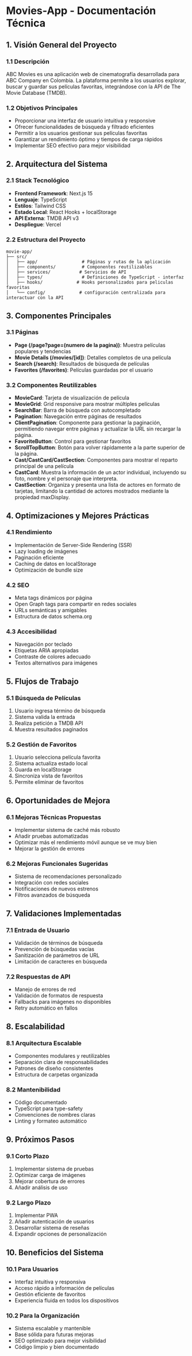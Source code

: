 # Movies-App - Documentación Técnica

## 1. Visión General del Proyecto

### 1.1 Descripción
ABC Movies es una aplicación web de cinematografía desarrollada para ABC Company en Colombia. La plataforma permite a los usuarios explorar, buscar y guardar sus películas favoritas, integrándose con la API de The Movie Database (TMDB).

### 1.2 Objetivos Principales
- Proporcionar una interfaz de usuario intuitiva y responsive
- Ofrecer funcionalidades de búsqueda y filtrado eficientes
- Permitir a los usuarios gestionar sus películas favoritas
- Garantizar un rendimiento óptimo y tiempos de carga rápidos
- Implementar SEO efectivo para mejor visibilidad

## 2. Arquitectura del Sistema

### 2.1 Stack Tecnológico
- **Frontend Framework**: Next.js 15
- **Lenguaje**: TypeScript
- **Estilos**: Tailwind CSS
- **Estado Local**: React Hooks + localStorage
- **API Externa**: TMDB API v3
- **Despliegue**: Vercel

### 2.2 Estructura del Proyecto
```
movie-app/
├── src/
│   ├── app/                 # Páginas y rutas de la aplicación
│   ├── components/          # Componentes reutilizables
│   ├── services/           # Servicios de API
│   ├── types/            	 # Definiciones de TypeScript - interfaz
│   ├── hooks/             # Hooks personalizados para peliculas favoritas
│   └── config/             # configuración centralizada para interactuar con la API
```

## 3. Componentes Principales

### 3.1 Páginas
- **Page (/page?page=(numero de la pagina))**: Muestra películas populares y tendencias
- **Movie Details (/movies/[id])**: Detalles completos de una película
- **Search (/search)**: Resultados de búsqueda de películas
- **Favorites (/favorites)**: Películas guardadas por el usuario

### 3.2 Componentes Reutilizables
- **MovieCard**: Tarjeta de visualización de película
- **MovieGrid**: Grid responsive para mostrar múltiples películas
- **SearchBar**: Barra de búsqueda con autocompletado
- **Pagination**: Navegación entre páginas de resultados
- **ClientPagination**: Componente para gestionar la paginación, permitiendo navegar entre páginas y actualizar la URL sin recargar la página.
- **FavoriteButton**: Control para gestionar favoritos
- **ScrollTopButton**: Botón para volver rápidamente a la parte superior de la página.
- **Cast/CastCard/CastSection**: Componentes para mostrar el reparto principal de una película
- **CastCard**: Muestra la información de un actor individual, incluyendo su foto, nombre y el personaje que interpreta.
- **CastSection**: Organiza y presenta una lista de actores en formato de tarjetas, limitando la cantidad de actores mostrados mediante la propiedad maxDisplay.

## 4. Optimizaciones y Mejores Prácticas

### 4.1 Rendimiento
- Implementación de Server-Side Rendering (SSR)
- Lazy loading de imágenes
- Paginación eficiente
- Caching de datos en localStorage
- Optimización de bundle size

### 4.2 SEO
- Meta tags dinámicos por página
- Open Graph tags para compartir en redes sociales
- URLs semánticas y amigables
- Estructura de datos schema.org

### 4.3 Accesibilidad
- Navegación por teclado
- Etiquetas ARIA apropiadas
- Contraste de colores adecuado
- Textos alternativos para imágenes

## 5. Flujos de Trabajo

### 5.1 Búsqueda de Películas
1. Usuario ingresa término de búsqueda
2. Sistema valida la entrada
3. Realiza petición a TMDB API
4. Muestra resultados paginados

### 5.2 Gestión de Favoritos
1. Usuario selecciona película favorita
2. Sistema actualiza estado local
3. Guarda en localStorage
4. Sincroniza vista de favoritos
5. Permite eliminar de favoritos

## 6. Oportunidades de Mejora

### 6.1 Mejoras Técnicas Propuestas
- Implementar sistema de caché más robusto
- Añadir pruebas automatizadas
- Optimizar más el rendimiento móvil aunque se ve muy bien
- Mejorar la gestión de errores

### 6.2 Mejoras Funcionales Sugeridas
- Sistema de recomendaciones personalizado
- Integración con redes sociales
- Notificaciones de nuevos estrenos
- Filtros avanzados de búsqueda

## 7. Validaciones Implementadas

### 7.1 Entrada de Usuario
- Validación de términos de búsqueda
- Prevención de búsquedas vacías
- Sanitización de parámetros de URL
- Limitación de caracteres en búsqueda

### 7.2 Respuestas de API
- Manejo de errores de red
- Validación de formatos de respuesta
- Fallbacks para imágenes no disponibles
- Retry automático en fallos

## 8. Escalabilidad

### 8.1 Arquitectura Escalable
- Componentes modulares y reutilizables
- Separación clara de responsabilidades
- Patrones de diseño consistentes
- Estructura de carpetas organizada

### 8.2 Mantenibilidad
- Código documentado
- TypeScript para type-safety
- Convenciones de nombres claras
- Linting y formateo automático

## 9. Próximos Pasos

### 9.1 Corto Plazo
1. Implementar sistema de pruebas
2. Optimizar carga de imágenes
3. Mejorar cobertura de errores
4. Añadir análisis de uso

### 9.2 Largo Plazo
1. Implementar PWA
2. Añadir autenticación de usuarios
3. Desarrollar sistema de reseñas
4. Expandir opciones de personalización

## 10. Beneficios del Sistema

### 10.1 Para Usuarios
- Interfaz intuitiva y responsiva
- Acceso rápido a información de películas
- Gestión eficiente de favoritos
- Experiencia fluida en todos los dispositivos

### 10.2 Para la Organización
- Sistema escalable y mantenible
- Base sólida para futuras mejoras
- SEO optimizado para mejor visibilidad
- Código limpio y bien documentado
